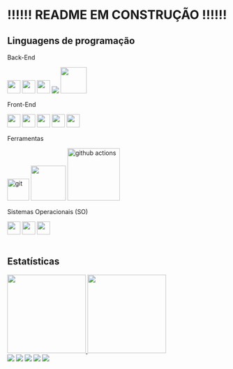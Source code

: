 # !!!!!! README EM CONSTRUÇÃO !!!!!!

## <strong>Linguagens de programação</strong>

<h8>Back-End</h8>
<div>
  <img src="https://cdn.jsdelivr.net/gh/devicons/devicon/icons/python/python-original.svg" width="30px" height="30px" />
  <img src="https://cdn.jsdelivr.net/gh/devicons/devicon/icons/java/java-original.svg" width="30px" height="30px" />
  <img src="https://cdn.jsdelivr.net/gh/devicons/devicon/icons/javascript/javascript-original.svg" width="30px" height="30px" />
  <img src="https://img.shields.io/badge/-Java-FF160B?logo=java&logoColor=white&style=for-the-badge" />
  <img src="https://img.shields.io/badge/-Java-FF160B?logo=java&logoColor=white&style=flat-square" width="60px" />
</div>

<h8>Front-End</h8>
<div>
  <img src="https://cdn.jsdelivr.net/gh/devicons/devicon/icons/javascript/javascript-original.svg" width="30px" height="30px" />
  <img src="https://cdn.jsdelivr.net/gh/devicons/devicon/icons/html5/html5-original.svg" width="30px" height="30px" />
  <img src="https://cdn.jsdelivr.net/gh/devicons/devicon/icons/css3/css3-original.svg" width="30px" height="30px" />
  <img src="https://cdn.jsdelivr.net/gh/devicons/devicon/icons/bootstrap/bootstrap-plain.svg" width="30px" height="30px" />
  <img src="https://cdn.jsdelivr.net/gh/devicons/devicon/icons/jquery/jquery-original.svg" width="30px" height="30px" />
</div>

<h8>Ferramentas</h8>
<div>
  
  <img alt="git" src="https://camo.githubusercontent.com/561f3d4fd727fcca82984c91a65eca069ff34a435072158f6947c4ca52370eae/68747470733a2f2f696d672e736869656c64732e696f2f62616467652f2d4769742d4630353033323f7374796c653d666c61742d737175617265266c6f676f3d676974266c6f676f436f6c6f723d7768697465" data-canonical-src="https://img.shields.io/badge/-Git-F05032?style=flat-square&amp;logo=git&amp;logoColor=white" width="50px" />
  <img src="https://camo.githubusercontent.com/297212f5cfd71f14f1a774a22bfd24b24bfa996aa72f4d941f790c8606ca8f0d/68747470733a2f2f696d672e736869656c64732e696f2f62616467652f4769744875622d2532333132313030452e7376673f267374796c653d666f722d7468652d6261646765266c6f676f3d476974687562266c6f676f436f6c6f723d7768697465" width="80px" />
  <img alt="github actions" src="https://camo.githubusercontent.com/f0acbdace9431d2a168a8a53637655735a6fd6eee112155fd7f6daac3ff47f18/68747470733a2f2f696d672e736869656c64732e696f2f62616467652f2d4769746875625f416374696f6e732d3230383846463f7374796c653d666c61742d737175617265266c6f676f3d6769746875622d616374696f6e73266c6f676f436f6c6f723d7768697465" data-canonical-src="https://img.shields.io/badge/-Github_Actions-2088FF?style=flat-square&amp;logo=github-actions&amp;logoColor=white" width="120px" />
</div>

<h8>Sistemas Operacionais (SO)</h8>
<div>
  <img src="https://cdn.jsdelivr.net/gh/devicons/devicon/icons/linux/linux-original.svg" width="30px" height="30px" />
  <img src="https://cdn.jsdelivr.net/gh/devicons/devicon/icons/ubuntu/ubuntu-plain.svg" width="30px" height="30px" />
  <img src="https://img.icons8.com/color/480/kali-linux.png" width="30px" height="30px" />
</div>

<br>

## <strong>Estatísticas</strong>

<div>
  <a href="https://github.com/PetronioN">
  <img height="180em" src="https://github-readme-stats.vercel.app/api/top-langs/?username=PetronioN&layout=compact&langs_count=7&theme=dracula"/>
  <img height="180em" src="https://github-readme-stats.vercel.app/api?username=PetronioN&show_icons=true&theme=dracula&include_all_commits=true&count_private=true"/>
</div>

<div>
  <a href="https://www.instagram.com/petronio.rocha/" target="_blank"><img src="https://img.shields.io/badge/-Instagram-%23E4405F?style=for-the-badge&logo=instagram&logoColor=white" target="_blank"></a>
  <a href="https://www.linkedin.com/in/francisco-petr%C3%B4nio-892a971a5/" target="_blank"><img src="https://img.shields.io/badge/-LinkedIn-%230077B5?style=for-the-badge&logo=linkedin&logoColor=white" target="_blank"></a>
  <a href="<a href="mailto:petroniorocha81@gmail.com" target="_blank"><img src="https://img.shields.io/badge/Gmail-D14836?style=for-the-badge&logo=gmail&logoColor=white" target="_blank"></a>
  <a href="https://www.twitch.tv/petronior" target="_blank"><img src="https://img.shields.io/badge/Twitch-9146FF?style=for-the-badge&logo=twitch&logoColor=white" target="_blank"></a>
  <a href="github.com/PetronioN" target="_blank"><img src="https://camo.githubusercontent.com/297212f5cfd71f14f1a774a22bfd24b24bfa996aa72f4d941f790c8606ca8f0d/68747470733a2f2f696d672e736869656c64732e696f2f62616467652f4769744875622d2532333132313030452e7376673f267374796c653d666f722d7468652d6261646765266c6f676f3d476974687562266c6f676f436f6c6f723d7768697465" target="_blank">
</div>


<!---
PetronioN/PetronioN is a ✨ special ✨ repository because its `README.md` (this file) appears on your GitHub profile.
You can click the Preview link to take a look at your changes.
--->
